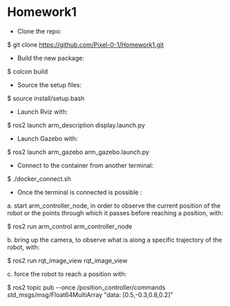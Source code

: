 # Homework1

- Clone the repo:

$ git clone https://github.com/Pixel-0-1/Homework1.git


- Build the new package:

$ colcon build


- Source the setup files:

$ source install/setup.bash


- Launch Rviz with:

$ ros2 launch arm_description display.launch.py


- Launch Gazebo with:

$ ros2 launch arm_gazebo arm_gazebo.launch.py


- Connect to the container from another terminal:

$ ./docker_connect.sh 


- Once the terminal is connected is possible :

a. start arm_controller_node, in order to observe the current position of the robot or the points through which it passes before reaching a position, with:

$ ros2 run arm_control arm_controller_node


b. bring up the camera, to observe what is along a specific trajectory of the robot, with:

$ ros2 run rqt_image_view  rqt_image_view


c. force the robot to reach a position with:

$ ros2 topic pub --once /position_controller/commands std_msgs/msg/Float64MultiArray "data: [0.5,-0.3,0.8,0.2]"

